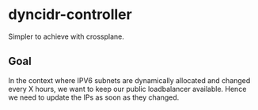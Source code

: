 # dyncidr-controller

Simpler to achieve with crossplane.

## Goal

In the context where IPV6 subnets are dynamically allocated and changed every X hours, 
we want to keep our public loadbalancer available. Hence we need to update the IPs as
soon as they changed.

